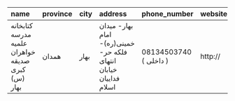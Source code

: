 | name                                             | province   | city   | address                                                          | phone_number           | website   |
|:-------------------------------------------------|:-----------|:-------|:-----------------------------------------------------------------|:-----------------------|:----------|
| کتابخانه مدرسه علمیه خواهران صدیقه کبری (س) بهار | همدان      | بهار   | بهار- میدان امام خمینی(ره)- فلكه حر- انتهای خیابان فداییان اسلام | 08134503740 ( داخلی  ) | http://   |